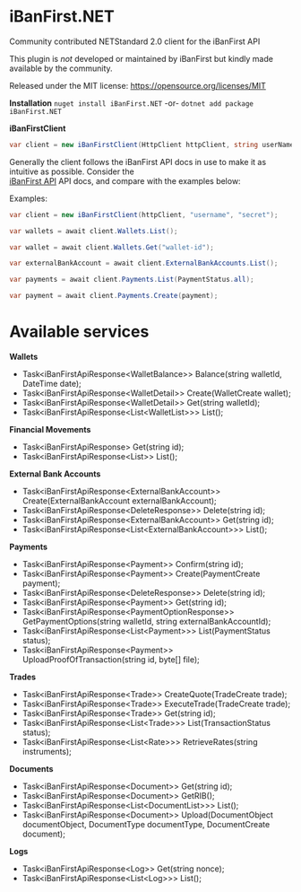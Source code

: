 # iBanFirst.NET

Community contributed NETStandard 2.0 client for the iBanFirst API

This plugin is *not* developed or maintained by iBanFirst but kindly made
available by the community.

Released under the MIT license: https://opensource.org/licenses/MIT

**Installation**
`nuget install iBanFirst.NET`
-or-
`dotnet add package iBanFirst.NET`

**iBanFirstClient**
```c#
var client = new iBanFirstClient(HttpClient httpClient, string userName = null, string clientSecret = null, ILoggerFactory logger = null)
```


Generally the client follows the iBanFirst API docs in use to make it as intuitive as possible. Consider the  
[iBanFirst API](https://platform.ibanfirst.com/APIDocumentation/IbanfirstAPI/Endpoints/#!/Wallets/get_wallets) API docs, and compare with the examples below:

Examples:
```c#
var client = new iBanFirstClient(httpClient, "username", "secret"); 
```
```c#
var wallets = await client.Wallets.List(); 
```
```c#
var wallet = await client.Wallets.Get("wallet-id"); 
```
```c#
var externalBankAccount = await client.ExternalBankAccounts.List(); 
```
```c#
var payments = await client.Payments.List(PaymentStatus.all); 
```
```c#
var payment = await client.Payments.Create(payment); 
```


# Available services

**Wallets**

* Task<iBanFirstApiResponse<WalletBalance\>> Balance(string walletId, DateTime date);
* Task<iBanFirstApiResponse<WalletDetail\>> Create(WalletCreate wallet);
* Task<iBanFirstApiResponse<WalletDetail\>> Get(string walletId);
* Task<iBanFirstApiResponse<List<WalletList\>\>> List();

**Financial Movements**
* Task<iBanFirstApiResponse<FinancialMovement>> Get(string id);
* Task<iBanFirstApiResponse<List<FinancialMovementList>>> List();

**External Bank Accounts**
* Task<iBanFirstApiResponse<ExternalBankAccount\>> Create(ExternalBankAccount externalBankAccount);
* Task<iBanFirstApiResponse<DeleteResponse\>> Delete(string id);
* Task<iBanFirstApiResponse<ExternalBankAccount\>> Get(string id);
* Task<iBanFirstApiResponse<List<ExternalBankAccount\>\>> List();

**Payments**
* Task<iBanFirstApiResponse<Payment\>> Confirm(string id);
* Task<iBanFirstApiResponse<Payment\>> Create(PaymentCreate payment);
* Task<iBanFirstApiResponse<DeleteResponse\>> Delete(string id);
* Task<iBanFirstApiResponse<Payment\>> Get(string id);
* Task<iBanFirstApiResponse<PaymentOptionResponse\>> GetPaymentOptions(string walletId, string externalBankAccountId);
* Task<iBanFirstApiResponse<List<Payment\>\>> List(PaymentStatus status);
* Task<iBanFirstApiResponse<Payment\>> UploadProofOfTransaction(string id, byte[] file);

**Trades**
* Task<iBanFirstApiResponse<Trade\>> CreateQuote(TradeCreate trade);
* Task<iBanFirstApiResponse<Trade\>> ExecuteTrade(TradeCreate trade);
* Task<iBanFirstApiResponse<Trade\>> Get(string id);
* Task<iBanFirstApiResponse<List<Trade\>\>> List(TransactionStatus status);
* Task<iBanFirstApiResponse<List<Rate\>\>> RetrieveRates(string instruments);

**Documents**
* Task<iBanFirstApiResponse<Document\>> Get(string id);
* Task<iBanFirstApiResponse<Document\>> GetRIB();
* Task<iBanFirstApiResponse<List<DocumentList\>\>> List();
* Task<iBanFirstApiResponse<Document\>> Upload(DocumentObject documentObject, DocumentType documentType, DocumentCreate document);

**Logs**
* Task<iBanFirstApiResponse<Log\>> Get(string nonce);
* Task<iBanFirstApiResponse<List<Log\>\>> List();